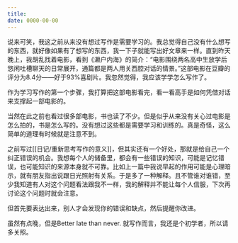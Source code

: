 ```yaml
---
title: 
date: 0000-00-00
---
```

说来可笑，我这之前从来没有想过写作是需要学习的。我总觉得自己没有什么想写的东西，就好像如果有了想写的东西，我一下子就能写出好文章来一样。直到昨天晚上，我胡乱找着电影，看到《濑户内海》的简介：“电影围绕两名高中生放学后悠闲吐槽聊天的日常展开，通篇都是两人用关西腔对话的情景。”这部电影在豆瓣的评分为8.4分——好于93%喜剧片。我忽然觉得，我应该学学怎么写作了。

作为学习写作的第一个步骤，我打算把这部电影看完，看一看高手是如何凭借对话来支撑起一部电影的。

当然在此之前也看过很多部电影，书也读了不少。但是似乎从来没有关心过电影是怎么拍的，书是怎么写的。没有想过这些都是需要学习和训练的。真是奇怪，这么简单的道理有时候就是注意不到。

之前写过[[日记/重新思考写作的意义]]，但其实还有一个好处，那就是给自己一个纠正错误的机会。我想每个人的储备里，都会有一些错误的知识，可能是记忆错误，也可能知识的来源本身就不可靠。比如上一篇中我说早起的作用可能是心理暗示，就有朋友指出说跟日光照射有关系。于是多了一种解释。且不管谁对谁错，至少我知道有人对这个问题看法跟我不一样，我的解释并不能让每个人信服，下次再讨论这个问题时就会注意。

但首先要表达出来，别人才会发现你的错误和缺点，然后提醒你改进。

虽然有点晚，但是Better late than never. 就写作而言，我还是个初学者，所以请多关照。

 
